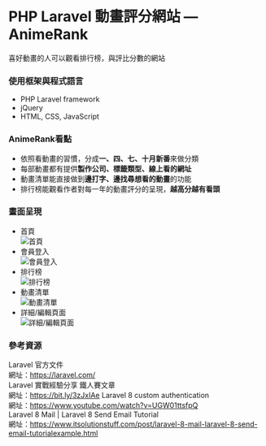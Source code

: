 # PHP Laravel 動畫評分網站 — AnimeRank
喜好動畫的人可以觀看排行榜，與評比分數的網站  

### 使用框架與程式語言
- PHP Laravel framework
- jQuery
- HTML, CSS, JavaScript

### AnimeRank看點
- 依照看動畫的習慣，分成**一、四、七、十月新番**來做分類
- 每部動畫都有提供**製作公司、標籤類型、線上看的網址**
- 動畫清單能直接做到**邊打字、邊找尋想看的動畫**的功能
- 排行榜能觀看作者對每一年的動畫評分的呈現，**越高分越有看頭**

### 畫面呈現  
- 首頁  
![首頁](https://i.imgur.com/AOrQnVg.png)  
- 會員登入  
![會員登入](https://i.imgur.com/I3y1sYe.png)  
- 排行榜  
![排行榜](https://i.imgur.com/a6CTdn4.png)  
- 動畫清單  
![動畫清單](https://i.imgur.com/np3bJRV.png)  
- 詳細/編輯頁面  
![詳細/編輯頁面](https://i.imgur.com/l0ogmkz.png)  

### 參考資源  
Laravel 官方文件  
網址：https://laravel.com/  
Laravel 實戰經驗分享  鐵人賽文章  
網址：https://bit.ly/3zJxIAe
Laravel 8 custom authentication  
網址：https://www.youtube.com/watch?v=UGW01ttsfpQ  
Laravel 8 Mail | Laravel 8 Send Email Tutorial  
網址：https://www.itsolutionstuff.com/post/laravel-8-mail-laravel-8-send-email-tutorialexample.html  